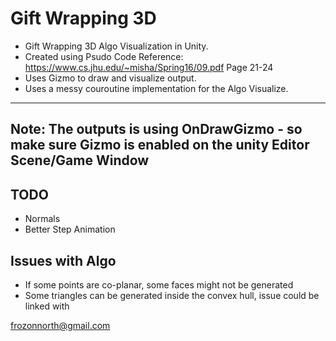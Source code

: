 # Gift Wrapping 3D
- Gift Wrapping 3D Algo Visualization in Unity. 
- Created using Psudo Code Reference: https://www.cs.jhu.edu/~misha/Spring16/09.pdf Page 21-24
- Uses Gizmo to draw and visualize output.
- Uses a messy couroutine implementation for the Algo Visualize.
--------------
Note: The outputs is using OnDrawGizmo - so make sure Gizmo is enabled on the unity Editor Scene/Game Window
--------------

## TODO
  - Normals
  - Better Step Animation
 
## Issues with Algo
 - If some points are co-planar, some faces might not be generated
 - Some triangles can be generated inside the convex hull, issue could be linked with

frozonnorth@gmail.com
